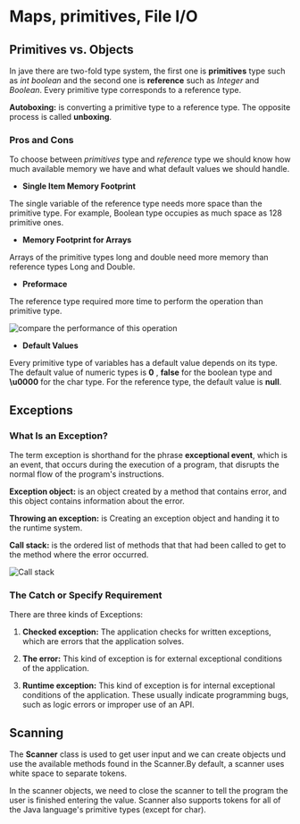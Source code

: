 # Maps, primitives, File I/O

## Primitives vs. Objects

In jave there are two-fold type system, the first one is **primitives** type such as *int* *boolean* and the second one is **reference** such as *Integer* and *Boolean*. Every primitive type corresponds to a reference type.

**Autoboxing:** is converting a primitive type to a reference type. The opposite process is called **unboxing**.

### Pros and Cons

To choose between *primitives* type and *reference* type we should know how much available memory we have and what default values we should handle. 

* **Single Item Memory Footprint**

The single variable of the reference type needs more space than the primitive type. For example, Boolean type occupies as much space as 128 primitive ones.

* **Memory Footprint for Arrays**

Arrays of the primitive types long and double need more memory than reference types Long and Double.

* **Preformace**

The reference type required more time to perform the operation than primitive type.

![compare the performance of this operation ](https://www.baeldung.com/wp-content/uploads/2018/08/plot-benchmark-primitive-wrapper-3.gif)

* **Default Values**

Every primitive type of variables has a default value depends on its type. The default value of numeric types is **0** , **false** for the boolean type and **\u0000** for the char type. For the reference type,  the default value is **null**.

## Exceptions

### What Is an Exception?

The term exception is shorthand for the phrase **exceptional event**, which is an event, that occurs during the execution of a program, that disrupts the normal flow of the program's instructions.

**Exception object:** is an object created by a method that contains error, and this object contains information about the error.

**Throwing an exception:** is Creating an exception object and handing it to the runtime system.

**Call stack:** is the ordered list of methods that that had been called to get to the method where the error occurred.

![Call stack](https://docs.oracle.com/javase/tutorial/figures/essential/exceptions-callstack.gif)

### The Catch or Specify Requirement

There are three kinds of Exceptions:

1. **Checked exception:** The application checks for written exceptions, which are errors that the application solves.

2. **The error:** This kind of exception is for external exceptional conditions of the application.

3. **Runtime exception:** This kind of exception is for internal  exceptional conditions of the application. These usually indicate programming bugs, such as logic errors or improper use of an API.

## Scanning

The **Scanner** class is used to get user input and we can create objects und use the available methods found in the Scanner.By default, a scanner uses white space to separate tokens.


In the scanner objects, we need to close the scanner to tell the program the user is finished entering the value. Scanner also supports tokens for all of the Java language's primitive types (except for char).
